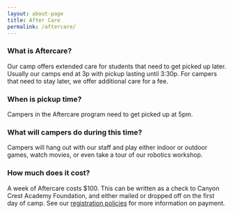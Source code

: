 ```yaml
---
layout: about-page
title: After Care
permalink: /aftercare/
---
```


### What is Aftercare?

Our camp offers extended care for students that need to get picked up later. Usually our camps 
end at 3p with pickup lasting until 3:30p. For campers that need to stay later, we offer additional
care for a fee. 

### When is pickup time?

Campers in the Aftercare program need to get picked up at 5pm. 

### What will campers do during this time?

Campers will hang out with our staff and play either indoor or outdoor games, watch movies, or
even take a tour of our robotics workshop. 

### How much does it cost?

A week of Aftercare costs $100. This can be written as a check to Canyon Crest Academy 
Foundation, and either mailed or dropped off on the first day of camp. See our 
[registration policies](/camp/about/registration) for more information on payment.
